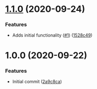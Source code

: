# [1.1.0](https://github.com/mongodb-ansible-roles/ansible-role-image-deploy/compare/v1.0.0...v1.1.0) (2020-09-24)


### Features

* Adds initial functionality ([#1](https://github.com/mongodb-ansible-roles/ansible-role-image-deploy/issues/1)) ([1528c49](https://github.com/mongodb-ansible-roles/ansible-role-image-deploy/commit/1528c494a800d1984ec545b346d865cf35e801ad))

# 1.0.0 (2020-09-22)


### Features

* Initial commit ([2a9c8ca](https://github.com/mongodb-ansible-roles/ansible-role-image-deploy/commit/2a9c8ca1f630d4f8bbec5203a088fcc9c549d55d))
